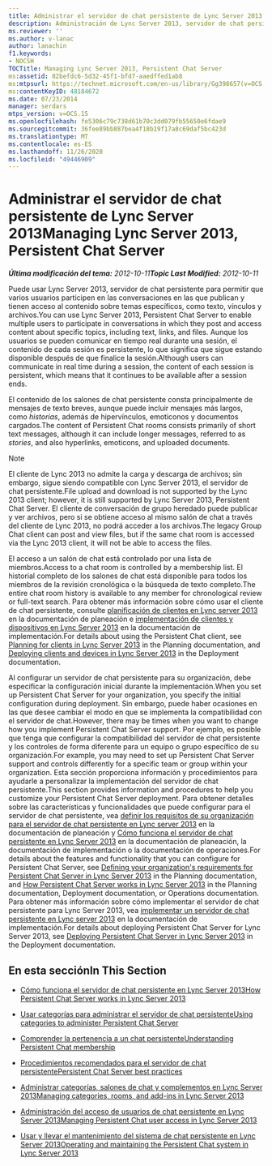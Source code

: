 ```yaml
---
title: Administrar el servidor de chat persistente de Lync Server 2013
description: Administración de Lync Server 2013, servidor de chat persistente.
ms.reviewer: ''
ms.author: v-lanac
author: lanachin
f1.keywords:
- NOCSH
TOCTitle: Managing Lync Server 2013, Persistent Chat Server
ms:assetid: 82befdc6-5d32-45f1-bfd7-aaedffed1ab8
ms:mtpsurl: https://technet.microsoft.com/en-us/library/Gg398657(v=OCS.15)
ms:contentKeyID: 48184672
ms.date: 07/23/2014
manager: serdars
mtps_version: v=OCS.15
ms.openlocfilehash: fe5306c79c738d61b70c3dd079fb55650e6fdae9
ms.sourcegitcommit: 36fee89bb887bea4f18b19f17a8c69daf5bc423d
ms.translationtype: MT
ms.contentlocale: es-ES
ms.lasthandoff: 11/26/2020
ms.locfileid: "49446909"
---
```

# <a name="managing-lync-server-2013-persistent-chat-server"></a><span data-ttu-id="01adf-103">Administrar el servidor de chat persistente de Lync Server 2013</span><span class="sxs-lookup"><span data-stu-id="01adf-103">Managing Lync Server 2013, Persistent Chat Server</span></span>

<div data-xmlns="http://www.w3.org/1999/xhtml">

<div class="topic" data-xmlns="http://www.w3.org/1999/xhtml" data-msxsl="urn:schemas-microsoft-com:xslt" data-cs="https://msdn.microsoft.com/">

<div data-asp="https://msdn2.microsoft.com/asp">



</div>

<div id="mainSection">

<div id="mainBody"><span data-ttu-id="01adf-104">

<span> </span></span><span class="sxs-lookup"><span data-stu-id="01adf-104">

<span> </span></span></span>

<span data-ttu-id="01adf-105">_**Última modificación del tema:** 2012-10-11_</span><span class="sxs-lookup"><span data-stu-id="01adf-105">_**Topic Last Modified:** 2012-10-11_</span></span>

<span data-ttu-id="01adf-106">Puede usar Lync Server 2013, servidor de chat persistente para permitir que varios usuarios participen en las conversaciones en las que publican y tienen acceso al contenido sobre temas específicos, como texto, vínculos y archivos.</span><span class="sxs-lookup"><span data-stu-id="01adf-106">You can use Lync Server 2013, Persistent Chat Server to enable multiple users to participate in conversations in which they post and access content about specific topics, including text, links, and files.</span></span> <span data-ttu-id="01adf-107">Aunque los usuarios se pueden comunicar en tiempo real durante una sesión, el contenido de cada sesión es persistente, lo que significa que sigue estando disponible después de que finalice la sesión.</span><span class="sxs-lookup"><span data-stu-id="01adf-107">Although users can communicate in real time during a session, the content of each session is persistent, which means that it continues to be available after a session ends.</span></span>

<span data-ttu-id="01adf-108">El contenido de los salones de chat persistente consta principalmente de mensajes de texto breves, aunque puede incluir mensajes más largos, como *historias*, además de hipervínculos, emoticonos y documentos cargados.</span><span class="sxs-lookup"><span data-stu-id="01adf-108">The content of Persistent Chat rooms consists primarily of short text messages, although it can include longer messages, referred to as *stories*, and also hyperlinks, emoticons, and uploaded documents.</span></span>

<div>


> [!NOTE]  
> <span data-ttu-id="01adf-109">El cliente de Lync 2013 no admite la carga y descarga de archivos; sin embargo, sigue siendo compatible con Lync Server 2013, el servidor de chat persistente.</span><span class="sxs-lookup"><span data-stu-id="01adf-109">File upload and download is not supported by the Lync 2013 client; however, it is still supported by Lync Server 2013, Persistent Chat Server.</span></span> <span data-ttu-id="01adf-110">El cliente de conversación de grupo heredado puede publicar y ver archivos, pero si se obtiene acceso al mismo salón de chat a través del cliente de Lync 2013, no podrá acceder a los archivos.</span><span class="sxs-lookup"><span data-stu-id="01adf-110">The legacy Group Chat client can post and view files, but if the same chat room is accessed via the Lync 2013 client, it will not be able to access the files.</span></span>



</div>

<span data-ttu-id="01adf-111">El acceso a un salón de chat está controlado por una lista de miembros.</span><span class="sxs-lookup"><span data-stu-id="01adf-111">Access to a chat room is controlled by a membership list.</span></span> <span data-ttu-id="01adf-112">El historial completo de los salones de chat está disponible para todos los miembros de la revisión cronológica o la búsqueda de texto completo.</span><span class="sxs-lookup"><span data-stu-id="01adf-112">The entire chat room history is available to any member for chronological review or full-text search.</span></span> <span data-ttu-id="01adf-113">Para obtener más información sobre cómo usar el cliente de chat persistente, consulte [planificación de clientes en Lync server 2013](lync-server-2013-planning-for-clients.md) en la documentación de planeación e [implementación de clientes y dispositivos en Lync Server 2013](lync-server-2013-deploying-clients-and-devices.md) en la documentación de implementación.</span><span class="sxs-lookup"><span data-stu-id="01adf-113">For details about using the Persistent Chat client, see [Planning for clients in Lync Server 2013](lync-server-2013-planning-for-clients.md) in the Planning documentation, and [Deploying clients and devices in Lync Server 2013](lync-server-2013-deploying-clients-and-devices.md) in the Deployment documentation.</span></span>

<span data-ttu-id="01adf-114">Al configurar un servidor de chat persistente para su organización, debe especificar la configuración inicial durante la implementación.</span><span class="sxs-lookup"><span data-stu-id="01adf-114">When you set up Persistent Chat Server for your organization, you specify the initial configuration during deployment.</span></span> <span data-ttu-id="01adf-115">Sin embargo, puede haber ocasiones en las que desee cambiar el modo en que se implementa la compatibilidad con el servidor de chat.</span><span class="sxs-lookup"><span data-stu-id="01adf-115">However, there may be times when you want to change how you implement Persistent Chat Server support.</span></span> <span data-ttu-id="01adf-116">Por ejemplo, es posible que tenga que configurar la compatibilidad del servidor de chat persistente y los controles de forma diferente para un equipo o grupo específico de su organización.</span><span class="sxs-lookup"><span data-stu-id="01adf-116">For example, you may need to set up Persistent Chat Server support and controls differently for a specific team or group within your organization.</span></span> <span data-ttu-id="01adf-117">Esta sección proporciona información y procedimientos para ayudarle a personalizar la implementación del servidor de chat persistente.</span><span class="sxs-lookup"><span data-stu-id="01adf-117">This section provides information and procedures to help you customize your Persistent Chat Server deployment.</span></span> <span data-ttu-id="01adf-118">Para obtener detalles sobre las características y funcionalidades que puede configurar para el servidor de chat persistente, vea [definir los requisitos de su organización para el servidor de chat persistente en Lync server 2013](lync-server-2013-defining-your-requirements-for-persistent-chat-server.md) en la documentación de planeación y [Cómo funciona el servidor de chat persistente en Lync Server 2013](lync-server-2013-how-persistent-chat-server-works.md) en la documentación de planeación, la documentación de implementación o la documentación de operaciones.</span><span class="sxs-lookup"><span data-stu-id="01adf-118">For details about the features and functionality that you can configure for Persistent Chat Server, see [Defining your organization's requirements for Persistent Chat Server in Lync Server 2013](lync-server-2013-defining-your-requirements-for-persistent-chat-server.md) in the Planning documentation, and [How Persistent Chat Server works in Lync Server 2013](lync-server-2013-how-persistent-chat-server-works.md) in the Planning documentation, Deployment documentation, or Operations documentation.</span></span> <span data-ttu-id="01adf-119">Para obtener más información sobre cómo implementar el servidor de chat persistente para Lync Server 2013, vea [implementar un servidor de chat persistente en Lync server 2013](lync-server-2013-deploying-persistent-chat-server.md) en la documentación de implementación.</span><span class="sxs-lookup"><span data-stu-id="01adf-119">For details about deploying Persistent Chat Server for Lync Server 2013, see [Deploying Persistent Chat Server in Lync Server 2013](lync-server-2013-deploying-persistent-chat-server.md) in the Deployment documentation.</span></span>

<div>

## <a name="in-this-section"></a><span data-ttu-id="01adf-120">En esta sección</span><span class="sxs-lookup"><span data-stu-id="01adf-120">In This Section</span></span>

  - [<span data-ttu-id="01adf-121">Cómo funciona el servidor de chat persistente en Lync Server 2013</span><span class="sxs-lookup"><span data-stu-id="01adf-121">How Persistent Chat Server works in Lync Server 2013</span></span>](lync-server-2013-how-persistent-chat-server-works.md)

  - [<span data-ttu-id="01adf-122">Usar categorías para administrar el servidor de chat persistente</span><span class="sxs-lookup"><span data-stu-id="01adf-122">Using categories to administer Persistent Chat Server</span></span>](using-categories-to-administer-persistent-chat-server.md)

  - [<span data-ttu-id="01adf-123">Comprender la pertenencia a un chat persistente</span><span class="sxs-lookup"><span data-stu-id="01adf-123">Understanding Persistent Chat membership</span></span>](understanding-persistent-chat-membership.md)

  - [<span data-ttu-id="01adf-124">Procedimientos recomendados para el servidor de chat persistente</span><span class="sxs-lookup"><span data-stu-id="01adf-124">Persistent Chat Server best practices</span></span>](persistent-chat-server-best-practices.md)

  - [<span data-ttu-id="01adf-125">Administrar categorías, salones de chat y complementos en Lync Server 2013</span><span class="sxs-lookup"><span data-stu-id="01adf-125">Managing categories, rooms, and add-ins in Lync Server 2013</span></span>](lync-server-2013-managing-categories-rooms-and-add-ins.md)

  - [<span data-ttu-id="01adf-126">Administración del acceso de usuarios de chat persistente en Lync Server 2013</span><span class="sxs-lookup"><span data-stu-id="01adf-126">Managing Persistent Chat user access in Lync Server 2013</span></span>](lync-server-2013-managing-persistent-chat-user-access.md)

  - [<span data-ttu-id="01adf-127">Usar y llevar el mantenimiento del sistema de chat persistente en Lync Server 2013</span><span class="sxs-lookup"><span data-stu-id="01adf-127">Operating and maintaining the Persistent Chat system in Lync Server 2013</span></span>](lync-server-2013-operating-and-maintaining-the-persistent-chat-system.md)

<span data-ttu-id="01adf-128"></div>

</div>

<span> </span>

</div>

</div>

</span><span class="sxs-lookup"><span data-stu-id="01adf-128"></div>

</div>

<span> </span>

</div>

</div>

</span></span></div>

